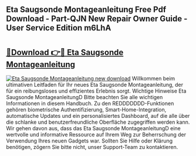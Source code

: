 ## Eta Saugsonde Montageanleitung Free Pdf Download - Part-QJN New Repair Owner Guide - User Service Edition m6LhA

# <h2><a href="http://df6zhpt.blite.top/?on=Eta+Saugsonde+Montageanleitung">🔗Download 👉🔴 Eta Saugsonde Montageanleitung</a></h2>

[![Eta Saugsonde Montageanleitung new download](https://i.imgur.com/lujVjoI.png)](http://df6zhpt.blite.top/?on=Eta+Saugsonde+Montageanleitung)
Willkommen beim ultimativen Leitfaden für Ihr neues Eta Saugsonde Montageanleitung, der für ein reibungsloses und effizientes Erlebnis sorgt. Wichtige Hinweise Eta Saugsonde MontageanleitungD Bitte beachten Sie alle wichtigen Informationen in diesem Handbuch. Zu den REDDDDDDD-Funktionen gehören biometrische Authentifizierung, Smart-Home-Integration, automatische Updates und ein personalisiertes Dashboard, auf die alle über die schlanke und benutzerfreundliche Oberfläche zugegriffen werden kann. Wir gehen davon aus, dass das Eta Saugsonde MontageanleitungD eine wertvolle und informative Ressource auf Ihrem Weg zur Beherrschung der Verwendung Ihres neuen Gadgets war. Sollten Sie Hilfe oder Klärung benötigen, zögern Sie bitte nicht, unser Support-Team zu kontaktieren.
